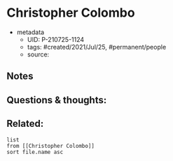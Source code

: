 ---
---

# Christopher Colombo

- metadata
	- UID: P-210725-1124
	- tags: #created/2021/Jul/25, #permanent/people 
	- source: 

## Notes


## Questions & thoughts:

## Related:
```dataview
list
from [[Christopher Colombo]]
sort file.name asc
```

